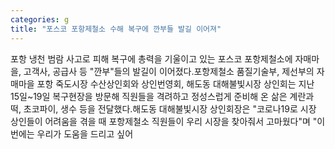 ```yaml
---
categories: g
title: "포스코 포항제철소 수해 복구에 깐부들 발길 이어져"
---
```

포항 냉천 범람 사고로 피해 복구에 총력을 기울이고 있는 포스코 포항제철소에 자매마을, 고객사, 공급사 등 "깐부"들의 발길이 이어졌다.포항제철소 품질기술부, 제선부의 자매마을 포항 죽도시장 수산상인회와 상인번영회, 해도동 대해불빛시장 상인회는 지난 15일~19일 복구현장을 방문해 직원들을 격려하고 정성스럽게 준비해 온 삶은 계란과 떡, 초코파이, 생수 등을 전달했다.해도동 대해불빛시장 상인회장은 "코로나19로 시장 상인들이 어려움을 겪을 때 포항제철소 직원들이 우리 시장을 찾아줘서 고마웠다"며 "이번에는 우리가 도움을 드리고 싶어